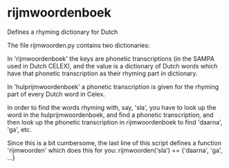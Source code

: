 # rijmwoordenboek
Defines a rhyming dictionary for Dutch

The file rijmwoorden.py contains two dictionaries:

In 'rijmwoordenboek' the keys are phonetic transcriptions (in the SAMPA used in Dutch CELEX), and the value is a dictionary of Dutch words which have that phonetic transcription as their rhyming part in dictionary.

In 'hulprijmwoordenboek' a phonetic transcription is given for the rhyming part of every Dutch word in Celex.

In order to find the words rhyming with, say, 'sla', you have to look up the word in the hulprijmwoordenboek, and find a phonetic transcription, and then look up the phonetic transcription in rijmwoordenboek to find 'daarna', 'ga', etc.

Since this is a bit cumbersome, the last line of this script defines a function 'rijmwoorden' which does this for you: rijmwoorden('sla') == {'daarna', 'ga', ...}
